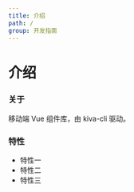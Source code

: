 ```yaml
---
title: 介绍
path: /
group: 开发指南
---
```


# 介绍

### 关于

移动端 Vue 组件库，由 kiva-cli 驱动。

### 特性

- 特性一
- 特性二
- 特性三
